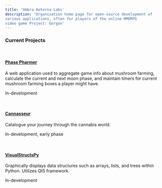 ```yaml
---
title: 'Umbra Aeterna Labs'
description: 'Organization home page for open-source development of
various applications, often for players of the online MMORPG 
video game Project: Gorgon'
---
```


### Current Projects

<br>

#### [Phase Pharmer](https://github.com/Umbra-Aeterna-Labs/PhasePharmer)

A web application used to aggregate game info about mushroom farming, 
calculate the current and next moon phase, and maintain timers for 
current mushroom farming boxes a player might have. 

In-development

<br>

#### [Cannasseur](https://github.com/Umbra-Aeterna-Labs/Cannasseur)

Catalogue your journey through the cannabis world. 

In-development, early phase

<br>

#### [VisualStructsPy](https://github.com/Umbra-Aeterna-Labs/VisualStructsPy)

Graphically displays data structures such as arrays, lists, and trees
within Python. Utilizes Qt5 framework.

In-development